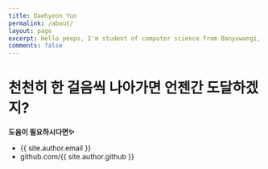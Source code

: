 ```yaml
---
title: Daehyeon Yun
permalink: /about/
layout: page
excerpt: Hello peeps, I'm student of computer science from Banyuwangi, living in Jogjakarta. This blog for documentation about my programming journey, running on jekyll, hosting on netlify and using my own simple theme.
comments: false
---
```


# 천천히 한 걸음씩 나아가면 언젠간 도달하겠지?

**도움이 필요하시다면✨**

- {{ site.author.email }}
- github.com/{{ site.author.github }}
